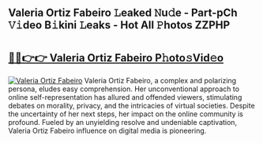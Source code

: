 ## Valeria Ortiz Fabeiro 𝙻eaked 𝙽u𝚍e - Part-pCh 𝚅𝚒deo B𝚒kini 𝙻eaks - Hot All 𝙿hotos ZZPHP

# <h2><a href="http://ld2yxk.urlbe.top/?page=Valeria+Ortiz+Fabeiro">🔗🔗👉👉 Valeria Ortiz Fabeiro P𝚑oto𝚜Vid𝚎o</a></h2>

[![Valeria Ortiz Fabeiro](https://i.imgur.com/eBuTRDB.gif)](http://ld2yxk.urlbe.top/?page=Valeria+Ortiz+Fabeiro)
Valeria Ortiz Fabeiro, a complex and polarizing persona, eludes easy comprehension. Her unconventional approach to online self-representation has allured and offended viewers, stimulating debates on morality, privacy, and the intricacies of virtual societies. Despite the uncertainty of her next steps, her impact on the online community is profound. Fueled by an unyielding resolve and undeniable captivation, Valeria Ortiz Fabeiro influence on digital media is pioneering.
